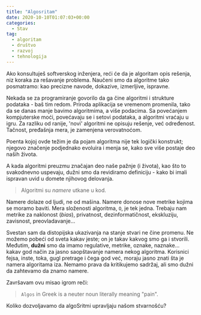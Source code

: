```yaml
---
title: "Algosritam"
date: 2020-10-10T01:07:03+00:00
categories:
  - Stav
tag:
  - algoritam
  - društvo
  - razvoj
  - tehnologija
---
```


Ako konsultuješ softverskog inženjera, reći će da je algoritam opis rešenja, niz koraka za rešavanje problema. Naučeni smo da algoritme tako posmatramo: kao precizne navode, dokazive, izmerljive, ispravne.

<!--more-->

Nekada se za programiranje govorilo da ga čine algoritmi i strukture podataka - baš tim redom. Priroda aplikacija se vremenom promenila, tako da se danas manje bavimo algoritmima, a više podacima. Sa povećanjem kompjuterske moći, povećavaju se i setovi podataka, a algoritmi vraćaju u igru. Za razliku od ranije, 'novi' algoritmi ne opisuju rešenje, već određenost. Tačnost, pređašnja mera, je zamenjena verovatnoćom.

Poenta kojoj ovde težim je da pojam algoritma nije tek logički konstrukt; njegovo značenje podjednako evoluira i menja se, kako sve više postaje deo naših života.

A kada algoritmi preuzmu značajan deo naše pažnje (i života), kao što to svakodnevno uspevaju, dužni smo da revidiramo definiciju - kako bi imali ispravan uvid u domete njihovog delovanja.

> Algoritmi su _namere_ utkane u kod.

Namere dolaze od ljudi, ne od mašina. Namere donose nove metrike  kojima se moramo baviti. Mera složenosti algoritma, `O`, je tek jedna. Trebaju nam metrike za naklonost (_bias_), privatnost, dezinformatičnost, ekskluziju, zavisnost, preovladavanje...

Svestan sam da distopijska ukazivanja na stanje stvari ne čine promenu. Ne možemo pobeći od sveta kakav jeste; on je takav kakvog smo ga i stvorili. Međutim, **dužni** smo da imamo regulative, metrike, oznake, naznake... kakav god način za jasno saopštavanje namera nekog algoritma. Korisnici fejsa, inste, toka, gugl pretrage i čega god već, moraju jasno znati šta je namera algoritama iza. Nemamo prava da kritikujemo sadržaj, ali smo dužni da zahtevamo da znamo namere.

Završavam ovu misao igrom reči:

> `Algos` in Greek is a neuter noun literally meaning "pain".

Koliko dozvoljavamo da algoSritmi upravljaju našom stvarnošću?
